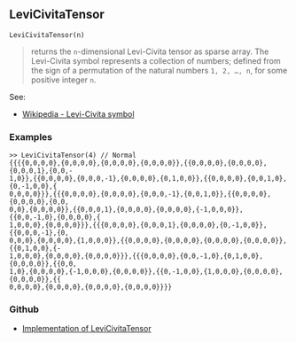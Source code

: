 ## LeviCivitaTensor

```
LeviCivitaTensor(n)
```

> returns the `n`-dimensional Levi-Civita tensor as sparse array. The Levi-Civita symbol represents a collection of numbers; defined from the sign of a permutation of the natural numbers `1, 2, …, n`, for some positive integer `n`.  

See:
* [Wikipedia - Levi-Civita symbol](https://en.wikipedia.org/wiki/Levi-Civita_symbol)
 

### Examples

```
>> LeviCivitaTensor(4) // Normal 
{{{{0,0,0,0},{0,0,0,0},{0,0,0,0},{0,0,0,0}},{{0,0,0,0},{0,0,0,0},{0,0,0,1},{0,0,- 
1,0}},{{0,0,0,0},{0,0,0,-1},{0,0,0,0},{0,1,0,0}},{{0,0,0,0},{0,0,1,0},{0,-1,0,0},{
0,0,0,0}}},{{{0,0,0,0},{0,0,0,0},{0,0,0,-1},{0,0,1,0}},{{0,0,0,0},{0,0,0,0},{0,0,
0,0},{0,0,0,0}},{{0,0,0,1},{0,0,0,0},{0,0,0,0},{-1,0,0,0}},{{0,0,-1,0},{0,0,0,0},{
1,0,0,0},{0,0,0,0}}},{{{0,0,0,0},{0,0,0,1},{0,0,0,0},{0,-1,0,0}},{{0,0,0,-1},{0,
0,0,0},{0,0,0,0},{1,0,0,0}},{{0,0,0,0},{0,0,0,0},{0,0,0,0},{0,0,0,0}},{{0,1,0,0},{-
1,0,0,0},{0,0,0,0},{0,0,0,0}}},{{{0,0,0,0},{0,0,-1,0},{0,1,0,0},{0,0,0,0}},{{0,0,
1,0},{0,0,0,0},{-1,0,0,0},{0,0,0,0}},{{0,-1,0,0},{1,0,0,0},{0,0,0,0},{0,0,0,0}},{{
0,0,0,0},{0,0,0,0},{0,0,0,0},{0,0,0,0}}}}
```
 

### Github

* [Implementation of LeviCivitaTensor](https://github.com/axkr/symja_android_library/blob/master/symja_android_library/matheclipse-core/src/main/java/org/matheclipse/core/builtin/TensorFunctions.java#L201) 
